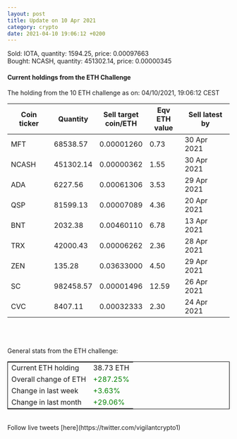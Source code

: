 ```yaml
---
layout: post
title: Update on 10 Apr 2021
category: crypto
date: 2021-04-10 19:06:12 +0200
---
```

<!-- Global site tag (gtag.js) - Google Analytics -->
<script async src="https://www.googletagmanager.com/gtag/js?id=UA-103831149-5"></script>
<script>
  window.dataLayer = window.dataLayer || [];
  function gtag(){dataLayer.push(arguments);}
  gtag('js', new Date());

  gtag('config', 'UA-103831149-5');
</script>
Sold: IOTA, quantity:      1594.25, price:   0.00097663<br>Bought: NCASH, quantity:    451302.14, price:   0.00000345<br>

#### Current holdings from the ETH Challenge

The holding from the 10 ETH challenge as on: 04/10/2021, 19:06:12 CEST

|Coin ticker|Quantity|Sell target<br>coin/ETH|Eqv ETH<br>value|Sell latest by|
|-----------|--------|-----------|-----------|--------------|
MFT|68538.57|  0.00001260|0.73|30 Apr 2021|
NCASH|451302.14|  0.00000362|1.55|30 Apr 2021|
ADA|6227.56|  0.00061306|3.53|29 Apr 2021|
QSP|81599.13|  0.00007089|4.36|20 Apr 2021|
BNT|2032.38|  0.00460110|6.78|13 Apr 2021|
TRX|42000.43|  0.00006262|2.36|28 Apr 2021|
ZEN|135.28|  0.03633000|4.50|29 Apr 2021|
SC|982458.57|  0.00001496|12.59|26 Apr 2021|
CVC|8407.11|  0.00032333|2.30|24 Apr 2021|

<br>
<br>
<br>
General stats from the ETH challenge:

<table style="border:1px solid black;margin-left:auto;margin-right:auto;">
	<tbody>
	<tr>
		<td>Current ETH holding</td>
		<td>     38.73 ETH</td>
	</tr>
	<tr>
		<td>Overall change of ETH</td>
		<td><font color="green">+287.25%</font></td>
	</tr>
	<tr>
		<td>Change in last week</td>
		<td><font color="green">+3.63%</font></td>
	</tr>
	<tr>
		<td>Change in last month</td>
		<td><font color="green">+29.06%</font></td>
	</tr>
	</tbody>
</table>

<br>
Follow live tweets [here](https://twitter.com/vigilantcrypto1)
<br>
<br>